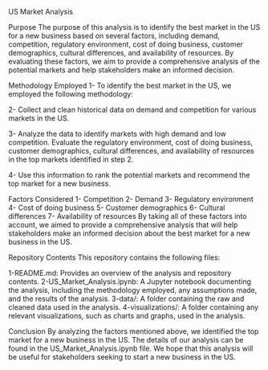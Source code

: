 US Market Analysis

Purpose
The purpose of this analysis is to identify the best market in the US for a new business based on several factors, including demand, competition, regulatory environment, cost of doing business, customer demographics, cultural differences, and availability of resources. By evaluating these factors, we aim to provide a comprehensive analysis of the potential markets and help stakeholders make an informed decision.

Methodology Employed
1- To identify the best market in the US, we employed the following methodology:

2- Collect and clean historical data on demand and competition for various markets in the US.

3- Analyze the data to identify markets with high demand and low competition.
Evaluate the regulatory environment, cost of doing business, customer demographics, cultural differences, and availability of resources in the top markets identified in step 2.

4- Use this information to rank the potential markets and recommend the top market for a new business.

Factors Considered
1- Competition
2- Demand
3- Regulatory environment
4- Cost of doing business
5- Customer demographics
6- Cultural differences
7- Availability of resources
By taking all of these factors into account, we aimed to provide a comprehensive analysis that will help stakeholders make an informed decision about the best market for a new business in the US.

Repository Contents
This repository contains the following files:

1-README.md: Provides an overview of the analysis and repository contents.
2-US_Market_Analysis.ipynb: A Jupyter notebook documenting the analysis, including the methodology employed, any assumptions made, and the results of the analysis.
3-data/: A folder containing the raw and cleaned data used in the analysis.
4-visualizations/: A folder containing any relevant visualizations, such as charts and graphs, used in the analysis.

Conclusion
By analyzing the factors mentioned above, we identified the top market for a new business in the US. The details of our analysis can be found in the US_Market_Analysis.ipynb file. We hope that this analysis will be useful for stakeholders seeking to start a new business in the US.

